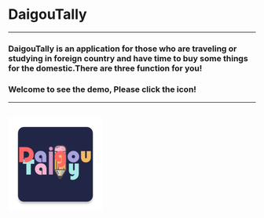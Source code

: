 # DaigouTally
---------------------------------------
### DaigouTally is an application for those who are traveling or studying in foreign country and have time to buy some things for the domestic.There are three function for you!  
### Welcome to see the demo, Please click the icon!
----------------------------------------
[![](/app/src/main/res/mipmap-xxxhdpi/ic_launcher.png "Click here to see demo!")][demo]
---------------------------------------

[demo]:https://www.bilibili.com/video/av47418545/ "demo"
